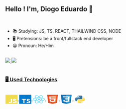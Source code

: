 ## Hello ! I'm, Diogo Eduardo 👋
<br>

- 📚 Studying: JS, TS, REACT, THAILWIND CSS, NODE
- 🖥️ Pretensions: be a front/fullstack end developer
- 😀 Pronoun: He/Him

<br>


<div>
    <a href="https://github.com/p4peldebala">
    <img  height ="180em" src = "https://github-readme-stats.vercel.app/api?username=p4peldebala&show_icons=true&theme=dracula">
    <img height ="180em" src = "https://github-readme-stats.vercel.app/api/top-langs/?username=p4peldebala&layout=compact&theme=dracula">
</div>
<br>

### 🖥️ Used Technologies

<div style="display: inline_block"><br>
  <img align="center" alt="icon-Js" height="30" width="40" src="https://raw.githubusercontent.com/devicons/devicon/master/icons/javascript/javascript-plain.svg">
  <img align="center" alt="icon-Ts" height="30" width="40" src="https://raw.githubusercontent.com/devicons/devicon/master/icons/typescript/typescript-plain.svg">
  <img align="center" alt="icon-React" height="30" width="40" src="https://raw.githubusercontent.com/devicons/devicon/master/icons/react/react-original.svg">
  <img align="center" alt="icon-HTML" height="30" width="40" src="https://raw.githubusercontent.com/devicons/devicon/master/icons/html5/html5-original.svg">
  <img align="center" alt="icon-CSS" height="30" width="40" src="https://raw.githubusercontent.com/devicons/devicon/master/icons/css3/css3-original.svg">
  <img align="center" alt="icon-Python" height="30" width="40" src="https://raw.githubusercontent.com/devicons/devicon/master/icons/python/python-original.svg">

</div>
<br>





